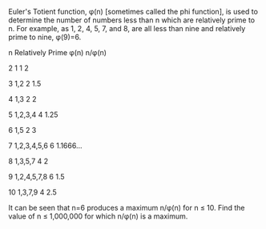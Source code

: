 
Euler's Totient function, &#966;(n) [sometimes called the phi function], is used to determine the number of numbers less than n which are relatively prime to n. For example, as 1, 2, 4, 5, 7, and 8, are all less than nine and relatively prime to nine, &#966;(9)=6.



n
Relatively Prime
&#966;(n)
n/&#966;(n)


2
1
1
2


3
1,2
2
1.5


4
1,3
2
2


5
1,2,3,4
4
1.25


6
1,5
2
3


7
1,2,3,4,5,6
6
1.1666...


8
1,3,5,7
4
2


9
1,2,4,5,7,8
6
1.5


10
1,3,7,9
4
2.5



It can be seen that n=6 produces a maximum n/&#966;(n) for n &#8804; 10.
Find the value of n &#8804; 1,000,000 for which n/&#966;(n) is a maximum.
